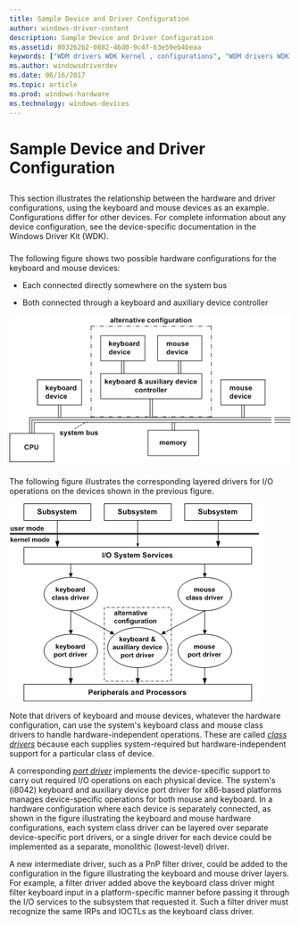 ```yaml
---
title: Sample Device and Driver Configuration
author: windows-driver-content
description: Sample Device and Driver Configuration
ms.assetid: 803262b2-0882-46d0-9c4f-63e59eb4beaa
keywords: ["WDM drivers WDK kernel , configurations", "WDM drivers WDK kernel , layered drivers", "layered drivers WDK kernel", "driver layers WDK WDM", "keyboards WDK kernel", "mouse WDK kernel", "hardware configurations WDK kernel", "intermediate drivers WDK kernel"]
ms.author: windowsdriverdev
ms.date: 06/16/2017
ms.topic: article
ms.prod: windows-hardware
ms.technology: windows-devices
---
```


# Sample Device and Driver Configuration


## <a href="" id="ddk-sample-device-and-driver-configuration-kg"></a>


This section illustrates the relationship between the hardware and driver configurations, using the keyboard and mouse devices as an example. Configurations differ for other devices. For complete information about any device configuration, see the device-specific documentation in the Windows Driver Kit (WDK).

### <a href="" id="keyboard-and-mouse-hardware-configurations"></a>

The following figure shows two possible hardware configurations for the keyboard and mouse devices:

-   Each connected directly somewhere on the system bus

-   Both connected through a keyboard and auxiliary device controller

![diagram illustrating keyboard and mouse hardware configurations](images/2kbdmuhw.png)

### <a href="" id="keyboard-and-mouse-driver-layers"></a>

The following figure illustrates the corresponding layered drivers for I/O operations on the devices shown in the previous figure.

![keyboard and mouse driver layers](images/2samplyr.png)

Note that drivers of keyboard and mouse devices, whatever the hardware configuration, can use the system's keyboard class and mouse class drivers to handle hardware-independent operations. These are called [*class drivers*](https://msdn.microsoft.com/library/windows/hardware/ff556274#wdkgloss-class-driver) because each supplies system-required but hardware-independent support for a particular class of device.

A corresponding [*port driver*](https://msdn.microsoft.com/library/windows/hardware/ff556325#wdkgloss-port-driver) implements the device-specific support to carry out required I/O operations on each physical device. The system's (i8042) keyboard and auxiliary device port driver for x86-based platforms manages device-specific operations for both mouse and keyboard. In a hardware configuration where each device is separately connected, as shown in the figure illustrating the keyboard and mouse hardware configurations, each system class driver can be layered over separate device-specific port drivers, or a single driver for each device could be implemented as a separate, monolithic (lowest-level) driver.

A new intermediate driver, such as a PnP filter driver, could be added to the configuration in the figure illustrating the keyboard and mouse driver layers. For example, a filter driver added above the keyboard class driver might filter keyboard input in a platform-specific manner before passing it through the I/O services to the subsystem that requested it. Such a filter driver must recognize the same IRPs and IOCTLs as the keyboard class driver.

 

 




